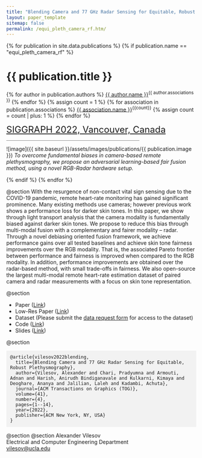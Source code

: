 ```yaml
---
title: "Blending Camera and 77 GHz Radar Sensing for Equitable, Robust Plethysmography"
layout: paper_template
sitemap: false
permalink: /equi_pleth_camera_rf.htm/
---
```


{% for publication in site.data.publications %}
{% if publication.name == "equi_pleth_camera_rf" %}

# {{ publication.title }}

{% for author in publication.authors %} [{{ author.name }}]({{author.link}})<sup>{{ author.associations }}</sup>
{% endfor %}
{% assign count = 1 %}
{% for association in publication.associations %} [{{ association.name }}]({{association.link}})<sup>{{count}}</sup> {% assign count = count | plus: 1 %}
{% endfor %}

<font color="gray" size="5"><a href="https://s2022.siggraph.org/">SIGGRAPH 2022, Vancouver, Canada</a></font>

<hr class="center" style="width: 70%; color: grey; height: 0.1px; background-color:grey;"/>

![image]({{ site.baseurl }}/assets/images/publications/{{ publication.image }})
*To overcome fundamental biases in camera-based remote plethysmography, we propose an adversarial learning-based fair fusion method, using a novel RGB-Radar hardware setup.*
<br>

{% endif %}
{% endfor %}

<!--

  1 Abstract
  2 Files
  3 Citations
  4 Press
  5 Contact
  6 FAQ
  7 Media

-->

@section
With the resurgence of non-contact vital sign sensing due to the COVID-19 pandemic, remote heart-rate monitoring has gained significant prominence. Many existing methods use cameras; however previous work shows a performance loss for darker skin tones. In this paper, we show through light transport analysis that the camera modality is fundamentally biased against darker skin tones. We propose to reduce this bias through multi-modal fusion with a complementary and fairer modality – radar. Through a novel debiasing oriented fusion framework, we achieve performance gains over all tested baselines and achieve skin tone fairness improvements over the RGB modality. That is, the associated Pareto frontier between performance and fairness is improved when compared to the RGB modality. In addition, performance improvements are obtained over the radar-based method, with small trade-offs in fairness. We also open-source the largest multi-modal remote heart-rate estimation dataset of paired camera and radar measurements with a focus on skin tone representation.


@section
- Paper ([Link](https://dl.acm.org/doi/10.1145/3528223.3530161)) 
- Low-Res Paper ([Link](https://drive.google.com/file/d/1TSQpXoqkLtEgA3K1bSsQedVTjyQb65sa/view?usp=sharing))
- Dataset (Please submit the [data request form](https://docs.google.com/forms/d/e/1FAIpQLSfFqFXyp4-xH2NSx7Hk33FxSUb-MdwmwVCH3C_kUeQshJzn7Q/viewform) for access to the dataset)
- Code ([Link](https://github.com/UCLA-VMG/EquiPleth/))
- Slides ([Link](https://docs.google.com/presentation/d/1arSZlesm3VgBBglVNgi2xmAntTNgeLUfbt1LALtjDXw/edit#slide=id.g1428981a6f5_4_80))

@section
<div style="background-color: #f2f2f2; padding: 10px; font-family: monospace; font-size: 12px;">
@article{vilesov2022blending, <br>
  &nbsp; title={Blending Camera and 77 GHz Radar Sensing for Equitable, Robust Plethysmography}, <br>
  &nbsp; author={Vilesov, Alexander and Chari, Pradyumna and Armouti, Adnan and Harish, Anirudh Bindiganavale and Kulkarni, Kimaya and Deoghare, Ananya and Jalilian, Laleh and Kadambi, Achuta}, <br>
  &nbsp; journal={ACM Transactions on Graphics (TOG)}, <br>
  &nbsp; volume={41}, <br>
  &nbsp; number={4}, <br>
  &nbsp; pages={1--14}, <br>
  &nbsp; year={2022}, <br>
  &nbsp; publisher={ACM New York, NY, USA} <br>
}
</div>

@section
@section
Alexander Vilesov \
Electrical and Computer Engineering Department \
vilesov@ucla.edu
